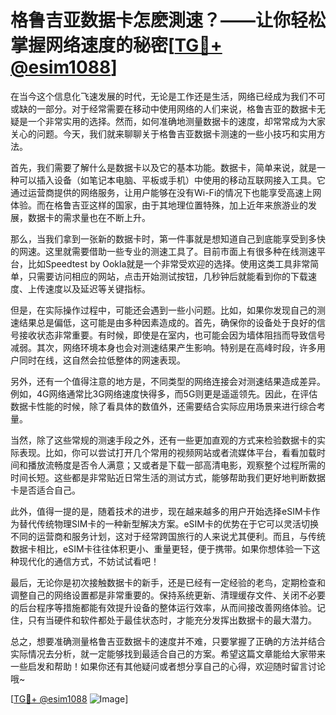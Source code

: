 # 格鲁吉亚数据卡怎麽測速？——让你轻松掌握网络速度的秘密[[TG💪+ @esim1088](https://t.me/s/esim1088)]

在当今这个信息化飞速发展的时代，无论是工作还是生活，网络已经成为我们不可或缺的一部分。对于经常需要在移动中使用网络的人们来说，格鲁吉亚的数据卡无疑是一个非常实用的选择。然而，如何准确地测量数据卡的速度，却常常成为大家关心的问题。今天，我们就来聊聊关于格鲁吉亚数据卡测速的一些小技巧和实用方法。

首先，我们需要了解什么是数据卡以及它的基本功能。数据卡，简单来说，就是一种可以插入设备（如笔记本电脑、平板或手机）中使用的移动互联网接入工具。它通过运营商提供的网络服务，让用户能够在没有Wi-Fi的情况下也能享受高速上网体验。而在格鲁吉亚这样的国家，由于其地理位置特殊，加上近年来旅游业的发展，数据卡的需求量也在不断上升。

那么，当我们拿到一张新的数据卡时，第一件事就是想知道自己到底能享受到多快的网速。这里就需要借助一些专业的测速工具了。目前市面上有很多种在线测速平台，比如Speedtest by Ookla就是一个非常受欢迎的选择。使用这类工具非常简单，只需要访问相应的网站，点击开始测试按钮，几秒钟后就能看到你的下载速度、上传速度以及延迟等关键指标。

但是，在实际操作过程中，可能还会遇到一些小问题。比如，如果你发现自己的测速结果总是偏低，这可能是由多种因素造成的。首先，确保你的设备处于良好的信号接收状态非常重要。有时候，即使是在室内，也可能会因为墙体阻挡而导致信号减弱。其次，网络环境本身也会对测速结果产生影响。特别是在高峰时段，许多用户同时在线，这自然会拉低整体的网速表现。

另外，还有一个值得注意的地方是，不同类型的网络连接会对测速结果造成差异。例如，4G网络通常比3G网络速度快得多，而5G则更是遥遥领先。因此，在评估数据卡性能的时候，除了看具体的数值外，还需要结合实际应用场景来进行综合考量。

当然，除了这些常规的测速手段之外，还有一些更加直观的方式来检验数据卡的实际表现。比如，你可以尝试打开几个常用的视频网站或者流媒体平台，看看加载时间和播放流畅度是否令人满意；又或者是下载一部高清电影，观察整个过程所需的时间长短。这些都是非常贴近日常生活的测试方式，能够帮助我们更好地判断数据卡是否适合自己。

此外，值得一提的是，随着技术的进步，现在越来越多的用户开始选择eSIM卡作为替代传统物理SIM卡的一种新型解决方案。eSIM卡的优势在于它可以灵活切换不同的运营商和服务计划，这对于经常跨国旅行的人来说尤其便利。而且，与传统数据卡相比，eSIM卡往往体积更小、重量更轻，便于携带。如果你想体验一下这种现代化的通信方式，不妨试试看吧！

最后，无论你是初次接触数据卡的新手，还是已经有一定经验的老鸟，定期检查和调整自己的网络设置都是非常重要的。保持系统更新、清理缓存文件、关闭不必要的后台程序等措施都能有效提升设备的整体运行效率，从而间接改善网络体验。记住，只有当硬件和软件都处于最佳状态时，才能充分发挥出数据卡的最大潜力。

总之，想要准确测量格鲁吉亚数据卡的速度并不难，只要掌握了正确的方法并结合实际情况去分析，就一定能够找到最适合自己的方案。希望这篇文章能给大家带来一些启发和帮助！如果你还有其他疑问或者想分享自己的心得，欢迎随时留言讨论哦~

[[TG💪+ @esim1088](https://t.me/s/esim1088) ![Image](https://i.postimg.cc/4NQfJmqS/Snipaste-2025-05-13-00-14-12.png)]